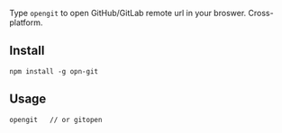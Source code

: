 
Type `opengit` to open GitHub/GitLab remote url in your broswer. Cross-platform.

## Install

```
npm install -g opn-git
```

## Usage

```
opengit   // or gitopen
```
